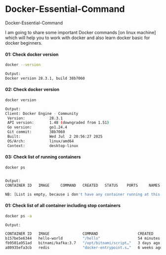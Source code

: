 # Docker-Essential-Command
Docker-Essential-Command

I am going to share some important Docker commands [on linux machine] which will help you to work with docker and also learn docker basic for docker beginners.

#### 01: Check docker version
```bash
docker --version

Output: 
Docker version 28.3.1, build 38b7060
```
#### 02: Check docker version
```bash
docker version

Output: 
Client: Docker Engine - Community
 Version:           28.3.1
 API version:       1.48 (downgraded from 1.51)
 Go version:        go1.24.4
 Git commit:        38b7060
 Built:             Wed Jul  2 20:56:27 2025
 OS/Arch:           linux/amd64
 Context:           desktop-linux

```

#### 03: Check list of running containers
```bash
docker ps


Output: 
CONTAINER ID   IMAGE     COMMAND   CREATED   STATUS    PORTS     NAMES

NB: [List is empty, because i don't have any container running at this momemnt]
```
#### 01: Check list of all container including stop containers
```bash
docker ps -a

Output: 

CONTAINER ID   IMAGE               COMMAND                  CREATED          STATUS                     PORTS                    NAMES
b157be5e6344   hello-world         "/hello"                 54 minutes ago   Exited (0) 5 minutes ago                            vibrant_turing
fb9501a951ad   bitnami/kafka:3.7   "/opt/bitnami/script…"   3 days ago       Exited (143) 2 days ago                             kafka
a80935efa3cb   redis               "docker-entrypoint.s…"   6 weeks ago      Exited (255) 4 days ago    0.0.0.0:6379->6379/tcp   redis-server
```



